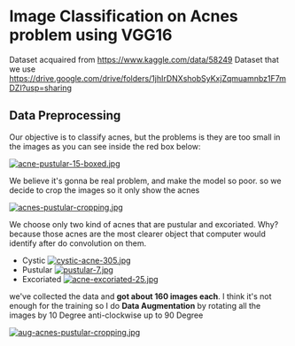 # Image Classification on Acnes problem using VGG16
Dataset acquaired from https://www.kaggle.com/data/58249 
Dataset that we use https://drive.google.com/drive/folders/1jhIrDNXshobSyKxjZqmuamnbz1F7mDZI?usp=sharing

## Data Preprocessing
Our objective is to classify acnes, but the problems is they are too small in the images as you can see inside the red box below:

[![acne-pustular-15-boxed.jpg](https://i.postimg.cc/SxVfdTKm/acne-pustular-15-boxed.jpg)](https://postimg.cc/gxXhkKR7)

We believe it's gonna be real problem, and make the model so poor. so we decide to crop the images so it only show the acnes

[![acnes-pustular-cropping.jpg](https://i.postimg.cc/Jz1zmK5D/acnes-pustular-cropping.jpg)](https://postimg.cc/QHy3JQPh)

We choose only two kind of acnes that are pustular and excoriated. Why? because those acnes are the most clearer object that computer would identify after do convolution on them.
- Cystic  [![cystic-acne-305.jpg](https://i.postimg.cc/mDh7sXPT/cystic-acne-305.jpg)](https://postimg.cc/DJkSQcQN)
- Pustular  [![pustular-7.jpg](https://i.postimg.cc/02SdS90F/pustular-7.jpg)](https://postimg.cc/ykVZ445y)
- Excoriated  [![acne-excoriated-25.jpg](https://i.postimg.cc/C5qDb4kk/acne-excoriated-25.jpg)](https://postimg.cc/303dTmLx)

we've collected the data and **got about 160 images each**. 
I think it's not enough for the training so I do **Data Augmentation** by rotating all the images by 10 Degree anti-clockwise up to 90 Degree

[![aug-acnes-pustular-cropping.jpg](https://i.postimg.cc/tCBvQ25T/aug-acnes-pustular-cropping.jpg)](https://postimg.cc/PP8Q1b0s)
